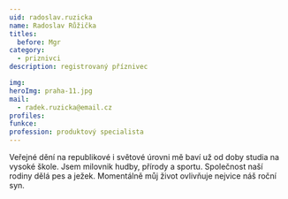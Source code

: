 ```yaml
---
uid: radoslav.ruzicka
name: Radoslav Růžička
titles:
  before: Mgr
category:
  - priznivci
description: registrovaný příznivec

img: 
heroImg: praha-11.jpg
mail:
  - radek.ruzicka@email.cz
profiles:
funkce: 
profession: produktový specialista
---
```


Veřejné dění na republikové i světové úrovni mě baví už od doby studia na vysoké škole. Jsem milovnik hudby, přírody a sportu. Společnost naší rodiny dělá pes a ježek. Momentálně můj život ovlivňuje nejvice náš roční syn.
